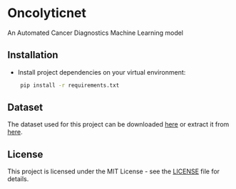 # Oncolyticnet

An Automated Cancer Diagnostics Machine Learning model 

## Installation

- Install project dependencies on your virtual environment:

```sh
    pip install -r requirements.txt
```

## Dataset

The dataset used for this project can be downloaded [here](https://www.kaggle.com/datasets/navoneel/brain-mri-images-for-brain-tumor-detection) or extract it from [here](dataset.zip).

## License

This project is licensed under the MIT License - see the [LICENSE](LICENSE) file for details.

